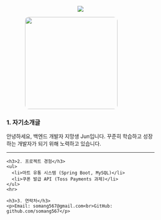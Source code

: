<!-- 헤더 영역 --><!-- 타이틀 이미지 -->
<p align="center">
  <img src="https://capsule-render.vercel.app/api?type=Transparent&text=Jun%27s%20DevelopStation%20%F0%9F%92%BB&fontAlign=30&fontSize=40&desc=Use%20theme&descAlign=70&descAlignY=40&theme=default&height=150">
</p>

<!-- 2단 구성 영역 -->
<div align="center">

  <!-- 왼쪽: 프로필 사진 -->
  <div style="display: inline-block; vertical-align: top; margin-right: 50px;">
    <img src="https://github.com/user-attachments/assets/6097649c-3f20-48dd-99a4-77ba1b930ffc" width="250" style="border-radius: 10px;" />
  </div>

  <!-- 오른쪽: 소개글 -->
  <div style="display: inline-block; text-align: left; max-width: 400px;">
    <h3>1. 자기소개글</h3>
    <p>안녕하세요, 백엔드 개발자 지망생 Jun입니다. 꾸준히 학습하고 성장하는 개발자가 되기 위해 노력하고 있습니다.</p>
    <hr>

    <h3>2. 프로젝트 경험</h3>
    <ul>
      <li>마트 유통 시스템 (Spring Boot, MySQL)</li>
      <li>쿠폰 발급 API (Toss Payments 과제)</li>
    </ul>
    <hr>

    <h3>3. 연락처</h3>
    <p>Email: somang567@gmail.com<br>GitHub: github.com/somang567</p>
  </div>

</div>
